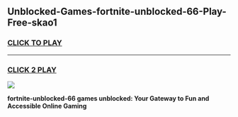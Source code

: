 
## Unblocked-Games-fortnite-unblocked-66-Play-Free-skao1
<h3>
<a href="https://premium76.site?title=fortnite-unblocked-66&ref=17A">CLICK TO PLAY</a></h3>
<hr>

<h3>
<a href="https://premium76.site?title=fortnite-unblocked-66&ref=17A">CLICK 2 PLAY</a>
  
</h3>

<a href="https://premium76.site?title=fortnite-unblocked-66&ref=17A"><img src="https://clearcache.store/games.png"></a>


**fortnite-unblocked-66 games unblocked: Your Gateway to Fun and Accessible Online Gaming**

